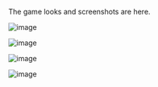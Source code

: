 The game looks and screenshots are here.

![image](https://github.com/AksharNC/First-Mania-2D-Game/assets/111138278/f6418de5-d9e1-46c7-90c2-8a02e1d46fff)

![image](https://github.com/AksharNC/First-Mania-2D-Game/assets/111138278/d27989b1-f968-407e-9103-230af9795d4e)

![image](https://github.com/AksharNC/First-Mania-2D-Game/assets/111138278/3c3f8b62-f889-43c0-b2d6-c86c1ad54c32)

![image](https://github.com/AksharNC/First-Mania-2D-Game/assets/111138278/a7c1bc62-e95e-40c7-a7ec-a922d87137ac)
